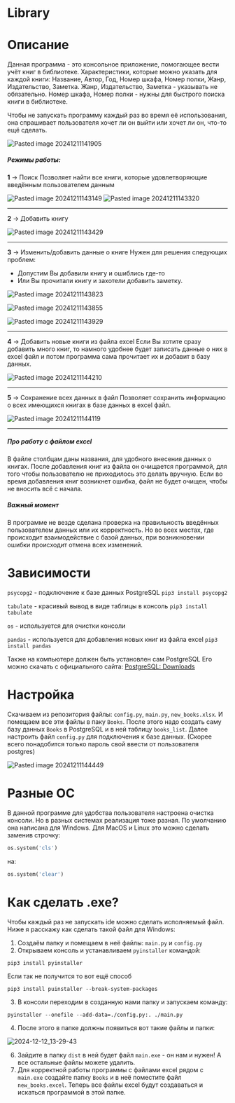 # Library

# Описание
Данная программа - это консольное приложение, помогающее вести учёт книг в библиотеке.
Характеристики, которые можно указать для каждой книги:
Название, Автор, Год, Номер шкафа, Номер полки, Жанр, Издательство, Заметка.
Жанр, Издательство, Заметка - указывать не обязательно.
Номер шкафа, Номер полки - нужны для быстрого поиска книги в библиотеке.

Чтобы не запускать программу каждый раз во время её использования, она спрашивает пользователя хочет ли он выйти или хочет ли он, что-то ещё сделать.

![Pasted image 20241211141905](https://github.com/user-attachments/assets/f812d01e-d8aa-4b77-af5a-d9a459120097)

##### Режимы работы:
**1** -> Поиск
Позволяет найти все книги, которые удовлетворяющие введённым пользователем данным

![Pasted image 20241211143149](https://github.com/user-attachments/assets/330b1e4c-a22b-4ce6-b1ba-096b17171f82)
![Pasted image 20241211143320](https://github.com/user-attachments/assets/8cd7ce9a-42c8-4fa5-8e0e-7bdb657b0192)

---

**2** -> Добавить книгу

![Pasted image 20241211143429](https://github.com/user-attachments/assets/a7936148-6b5d-4957-a25f-b7abb2ff7895)

---

**3** -> Изменить/добавить данные о книге
Нужен для решения следующих проблем:
- Допустим Вы добавили книгу и ошиблись где-то 
- Или Вы прочитали книгу и захотели добавить заметку.

![Pasted image 20241211143823](https://github.com/user-attachments/assets/ae2e4233-3145-4783-a5cb-687aa77d981c)

![Pasted image 20241211143855](https://github.com/user-attachments/assets/cb66e221-cd6a-4390-a5fb-bb5623753b07)

![Pasted image 20241211143929](https://github.com/user-attachments/assets/bc002282-c1b6-471a-b1a4-1a1be38c27a5)

---

**4** -> Добавить новые книги из файла excel
Если Вы хотите сразу добавить много книг, то намного удобнее будет записать данные о них в excel файл и потом программа сама прочитает их и добавит в базу данных.

![Pasted image 20241211144210](https://github.com/user-attachments/assets/9e3ef86e-1435-4ba3-82ea-5984b83eaec2)

---


**5** -> Сохранение всех данных в файл
Позволяет сохранить информацию о всех имеющихся книгах в базе данных в excel файл.

![Pasted image 20241211144119](https://github.com/user-attachments/assets/dfe612e0-9818-408e-a3d2-be5cb920cdec)

---

##### Про работу с файлом excel
В файле столбцам даны названия, для удобного внесения данных о книгах.
После добавления книг из файла он очищается программой, для того чтобы пользователю не приходилось это делать вручную.
Если во время добавления книг возникнет ошибка, файл не будет очищен, чтобы не вносить всё с начала.

##### Важный момент
В программе не везде сделана проверка на правильность введённых пользователем данных или их корректность.
Но во всех местах, где происходит взаимодействие с базой данных, при возникновении ошибки происходит отмена всех изменений.

# Зависимости
`psycopg2` - подключение к базе данных PostgreSQL
`pip3 install psycopg2`

`tabulate` - красивый вывод в виде таблицы в консоль
`pip3 install tabulate`

`os` - используется для очистки консоли

`pandas` - используется для добавления новых книг из файла excel
`pip3 install pandas`

Также на компьютере должен быть установлен сам PostgreSQL
Его можно скачать с официального сайта:
[PostgreSQL: Downloads](https://www.postgresql.org/download/)

# Настройка
Скачиваем из репозитория файлы: `config.py`, `main.py`, `new_books.xlsx`.
И помещаем все эти файлы в паку `Books`.
После этого надо создать саму базу данных `Books` в PostgreSQL и в ней таблицу `books_list`.
Далее настроить файл `config.py` для подключения к базе данных.
(Скорее всего понадобится только пароль свой ввести от пользователя postgres)

![Pasted image 20241211144449](https://github.com/user-attachments/assets/7e67b2a3-adee-4e3f-8076-29f44424de1c)

# Разные OC
В данной программе для удобства пользователя настроена очистка консоли.
Но в разных системах реализация тоже разная.
По умолчанию она написана для Windows.
Для MacOS и Linux это можно сделать заменив строчку:
```python
os.system('cls')
```
на:
```python
os.system('clear')
```

# Как сделать .exe?
Чтобы каждый раз не запускать ide можно сделать исполняемый файл.
Ниже я расскажу как сделать такой файл для Windows:

1) Создаём папку и помещаем в неё файлы: `main.py` и `config.py`
2) Открываем консоль и устанавливаем `pyinstaller` командой:
```shell
pip3 install pyinstaller
```
Если так не получится то вот ещё способ
```shell
pip3 install puinstaller --break-system-packages
```
3) В консоли переходим в созданную нами папку и запускаем команду:
```shell
pyinstaller --onefile --add-data=./config.py:. ./main.py
```
4) После этого в папке должны появиться вот такие файлы и папки:

![2024-12-12_13-29-43](https://github.com/user-attachments/assets/5aaa0905-a4d5-4168-a4fd-769d6d6e625c)

6) Зайдите в папку `dist` в ней будет файл `main.exe` - он нам и нужен!
А все остальные файлы можете удалить.
7) Для корректной работы программы с файлами excel рядом с `main.exe` создайте папку `Books` и в неё поместите файл `new_books.excel`.
Теперь все файлы excel будут создаваться и искаться программой в этой папке.
